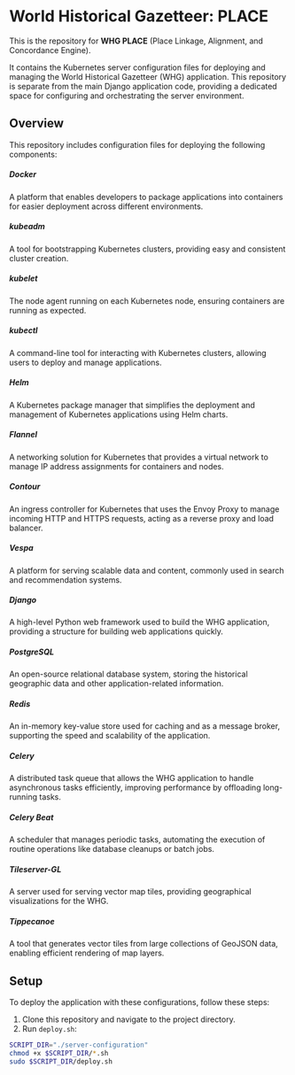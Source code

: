 # World Historical Gazetteer: PLACE

This is the repository for **WHG PLACE** (Place Linkage, Alignment, and Concordance Engine).

It contains the Kubernetes server configuration files for deploying and managing the World Historical Gazetteer (WHG)
application. This repository is separate from the main Django application code, providing a dedicated space for
configuring and orchestrating the server environment.

## Overview

This repository includes configuration files for deploying the following components:

##### Docker

A platform that enables developers to package applications into containers for easier deployment across different environments.

##### kubeadm
A tool for bootstrapping Kubernetes clusters, providing easy and consistent cluster creation.

##### kubelet
The node agent running on each Kubernetes node, ensuring containers are running as expected.

##### kubectl
A command-line tool for interacting with Kubernetes clusters, allowing users to deploy and manage applications.

##### Helm
A Kubernetes package manager that simplifies the deployment and management of Kubernetes applications using Helm charts.

##### Flannel
A networking solution for Kubernetes that provides a virtual network to manage IP address assignments for containers and nodes.

##### Contour
An ingress controller for Kubernetes that uses the Envoy Proxy to manage incoming HTTP and HTTPS requests, acting as a reverse proxy and load balancer.

##### Vespa
A platform for serving scalable data and content, commonly used in search and recommendation systems.

##### Django
A high-level Python web framework used to build the WHG application, providing a structure for building web applications quickly.

##### PostgreSQL
An open-source relational database system, storing the historical geographic data and other application-related information.

##### Redis
An in-memory key-value store used for caching and as a message broker, supporting the speed and scalability of the application.

##### Celery
A distributed task queue that allows the WHG application to handle asynchronous tasks efficiently, improving performance by offloading long-running tasks.

##### Celery Beat
A scheduler that manages periodic tasks, automating the execution of routine operations like database cleanups or batch jobs.

##### Tileserver-GL
A server used for serving vector map tiles, providing geographical visualizations for the WHG.

##### Tippecanoe
A tool that generates vector tiles from large collections of GeoJSON data, enabling efficient rendering of map layers.

## Setup

To deploy the application with these configurations, follow these steps:

1. Clone this repository and navigate to the project directory.
2. Run `deploy.sh`:

```bash
SCRIPT_DIR="./server-configuration"
chmod +x $SCRIPT_DIR/*.sh
sudo $SCRIPT_DIR/deploy.sh
```
